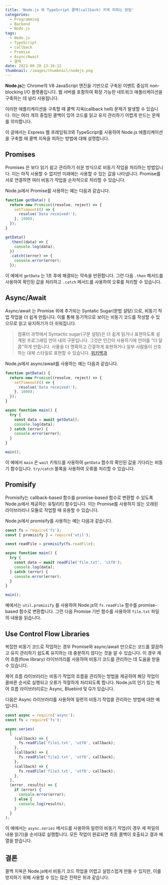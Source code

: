 ```yaml
---
title: 'Node.js 와 TypeScript 콜백(callback) 지옥 피하는 방법'
categories:
  - Programming
  - Backend
  - Node.js
tags:
  - Node.js
  - TypeScript
  - callback
  - Promise
  - Async/Await
  - 콜백
date: 2023-08-28 13:16:12
thumbnail: /images/thumbnail/nodejs.png
---
```


**Node.js**는 Chrome의 V8 JavaScript 엔진을 기반으로 구축된 이벤트 중심의 non-blocking I/O 플랫폼입니다. 웹 서버를 포함하여 확장 가능한 네트워크 애플리케이션을 구축하는 데 널리 사용됩니다.

이러한 애플리케이션을 구축할 때 콜백 지옥(callback hell) 문제가 발생할 수 있습니다. 이는 여러 개의 중첩된 콜백이 있어 코드를 읽고 유지 관리하기 어렵게 만드는 문제를 의미합니다.

이 글에서는 Express 웹 프레임워크와 TypeScript를 사용하여 Node.js 애플리케이션을 구축할 때 콜백 지옥을 피하는 방법에 대해 설명합니다.

## Promises

Promises 은 보다 읽기 쉽고 관리하기 쉬운 방식으로 비동기 작업을 처리하는 방법입니다. 이는 아직 사용할 수 없지만 미래에는 사용할 수 있는 값을 나타냅니다. Promise를 서로 연결하면 여러 비동기 작업을 순차적으로 처리할 수 있습니다.

Node.js에서 Promise를 사용하는 예는 다음과 같습니다.

```ts
function getData() {
  return new Promise((resolve, reject) => {
    setTimeout(() => {
      resolve('Data received!');
    }, 1000);
  });
}

getData()
  .then((data) => {
    console.log(data);
  })
  .catch((error) => {
    console.error(error);
  });
```

이 예에서 `getData` 는 1초 후에 해결되는 약속을 반환합니다. 그런 다음 `.then` 메서드를 사용하여 확인된 값을 처리하고 `.catch` 메서드를 사용하여 오류를 처리할 수 있습니다.

## Async/Await

Async/await 는 Promise 위에 추가되는 Syntatic Sugar(문법 설탕) 으로, 비동기 작업 작업을 더 쉽게 만듭니다. 이를 통해 동기적으로 보이는 비동기 코드를 작성할 수 있으므로 읽고 유지하기가 더 쉬워집니다.

> 컴퓨터 과학에서 Syntactic sugar(구문 설탕)은 더 쉽게 읽거나 표현하도록 설계된 프로그래밍 언어 내의 구문입니다. 그것은 인간이 사용하기에 언어를 "더 달콤"하게 만듭니다. 사물을 더 명확하고 간결하게 표현하거나 일부 사람들이 선호하는 대체 스타일로 표현할 수 있습니다. [위키백과](https://en.wikipedia.org/wiki/Syntactic_sugar)

Node.js에서 async/await를 사용하는 예는 다음과 같습니다.

```ts
function getData() {
  return new Promise((resolve, reject) => {
    setTimeout(() => {
      resolve('Data received!');
    }, 1000);
  });
}

async function main() {
  try {
    const data = await getData();
    console.log(data);
  } catch (error) {
    console.error(error);
  }
}

main();
```

이 예에서 `main` 은 `wait` 키워드를 사용하여 `getData` 함수의 확인된 값을 기다리는 비동기 함수입니다. `try/catch` 블록을 사용하여 오류를 처리할 수 있습니다.

## Promisify

Promisify는 callback-based 함수를 promise-based 함수로 변환할 수 있도록 Node.js에서 제공하는 유틸리티 함수입니다. 이는 Promise를 사용하지 않는 오래된 라이브러리나 모듈로 작업할 때 유용할 수 있습니다.

Node.js에서 promisify를 사용하는 예는 다음과 같습니다.

```ts
const fs = require('fs');
const { promisify } = require('util');

const readFile = promisify(fs.readFile);

async function main() {
  try {
    const data = await readFile('file.txt', 'utf8');
    console.log(data);
  } catch (error) {
    console.error(error);
  }
}

main();
```

예에서는 `util.promisify` 를 사용하여 Node.js의 `fs.readFile` 함수를 promise-based 함수로 변환합니다. 그런 다음 Promise 기반 함수를 사용하여 `file.txt` 파일의 내용을 읽습니다.

## Use Control Flow Libraries

복잡한 비동기 코드로 작업하는 경우 Promise와 async/await 만으로는 코드를 깔끔하고 유지 관리하기 쉽도록 유지하는 데 충분하지 않다는 것을 알 수 있습니다. 이 경우 제어 흐름(flow library) 라이브러리를 사용하여 비동기 코드를 관리하는 데 도움을 받을 수 있습니다.

제어 흐름 라이브러리는 비동기 작업의 흐름을 관리하는 방법을 제공하여 해당 작업이 올바른 순서로 실행되고 오류가 적절하게 처리되도록 합니다. Node.js의 인기 있는 제어 흐름 라이브러리로는 Async, Bluebird 및 Q가 있습니다.

다음은 Async 라이브러리를 사용하여 일련의 비동기 작업을 관리하는 방법에 대한 예입니다.

```ts
const async = require('async');
const fs = require('fs');

async.series(
  [
    (callback) => {
      fs.readFile('file1.txt', 'utf8', callback);
    },
    (callback) => {
      fs.readFile('file2.txt', 'utf8', callback);
    },
    (callback) => {
      fs.readFile('file3.txt', 'utf8', callback);
    },
  ],
  (error, results) => {
    if (error) {
      console.error(error);
    } else {
      console.log(results);
    }
  }
);
```

이 예에서는 `async.series` 메서드를 사용하여 일련의 비동기 작업(이 경우 세 파일의 내용 읽기)을 순서대로 실행합니다. 모든 작업이 완료되면 최종 콜백이 호출되고 결과 배열을 받습니다.

## 결론

콜백 지옥은 Node.js에서 비동기 코드 작업을 어렵고 실망스럽게 만들 수 있지만, 이를 방지하기 위해 사용할 수 있는 많은 전략은 위과 같습니다.
